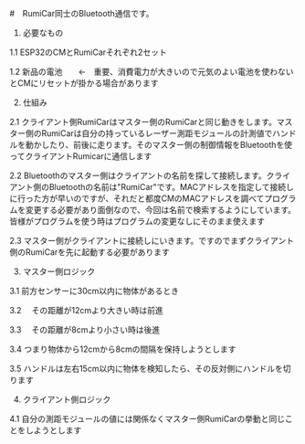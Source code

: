 #　RumiCar同士のBluetooth通信です。

1. 必要なもの

1.1 ESP32のCMとRumiCarそれぞれ2セット

1.2 新品の電池　　<-　重要、消費電力が大きいので元気のよい電池を使わないとCMにリセットが掛かる場合があります

2. 仕組み

2.1 クライアント側RumiCarはマスター側のRumiCarと同じ動きをします。マスター側のRumiCarは自分の持っているレーザー測距モジュールの計測値でハンドルを動かしたり、前後に走ります。そのマスター側の制御情報をBluetoothを使ってクライアントRumicarに通信します

2.2 Bluetoothのマスター側はクライアントの名前を探して接続します。クライアント側のBluetoothの名前は"RumiCar"です。MACアドレスを指定して接続しに行った方が早いのですが、それだと都度CMのMACアドレスを調べてプログラムを変更する必要があり面倒なので、今回は名前で検索するようにしています。皆様がプログラムを使う時はプログラムの変更なしにそのまま使えます

2.3 マスター側がクライアントに接続しにいきます。ですのでまずクライアント側のRumiCarを先に起動する必要があります

3. マスター側ロジック

3.1 前方センサーに30cm以内に物体があるとき

3.2 　その距離が12cmより大きい時は前進

3.3 　その距離が8cmより小さい時は後進

3.4 つまり物体から12cmから8cmの間隔を保持しようとします

3.5 ハンドルは左右15cm以内に物体を検知したら、その反対側にハンドルを切ります

4. クライアント側ロジック

4.1 自分の測距モジュールの値には関係なくマスター側RumiCarの挙動と同じことをしようとします
